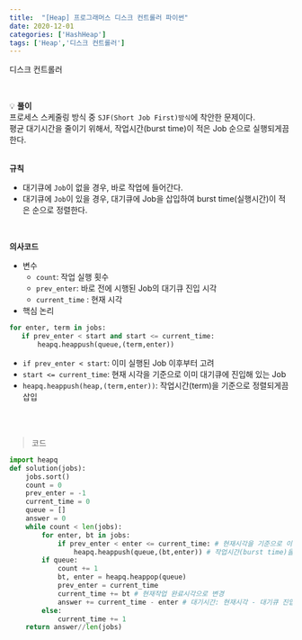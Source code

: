```yaml
---
title:  "[Heap] 프로그래머스 디스크 컨트롤러 파이썬"
date: 2020-12-01
categories: ['HashHeap']
tags: ['Heap','디스크 컨트롤러']
---
```


디스크 컨트롤러

<br>

:bulb: **풀이**<br>
프로세스 스케줄링 방식 중 `SJF(Short Job First)방식`에 착안한 문제이다.<br>
평균 대기시간을 줄이기 위해서, 작업시간(burst time)이 적은 Job 순으로 실행되게끔 한다.<br>
<br>

**규칙**<br>
- 대기큐에 `Job`이 없을 경우, 바로 작업에 들어간다.
- 대기큐에 `Job`이 있을 경우, 대기큐에 Job을 삽입하여 burst time(실행시간)이 적은 순으로 정렬한다.
<br>

**의사코드**<br>
- 변수
   - `count`: 작업 실행 횟수
   - `prev_enter`: 바로 전에 시행된 Job의 대기큐 진입 시각
   - `current_time` : 현재 시각
- 핵심 논리
```python
for enter, term in jobs:
   if prev_enter < start and start <= current_time:
       heapq.heappush(queue,(term,enter))
```
   - `if prev_enter < start`: 이미 실행된 Job 이후부터 고려
   - `start <= current_time`: 현재 시각을 기준으로 이미 대기큐에 진입해 있는 Job
   - `heapq.heappush(heap,(term,enter))`: 작업시간(term)을 기준으로 정렬되게끔 삽입
<br>
<br>

> 코드
```python
import heapq
def solution(jobs):
    jobs.sort()
    count = 0
    prev_enter = -1
    current_time = 0
    queue = []
    answer = 0
    while count < len(jobs):
        for enter, bt in jobs:
            if prev_enter < enter <= current_time: # 현재시각을 기준으로 이미 대기큐에 진입해 있는 Job들
                heapq.heappush(queue,(bt,enter)) # 작업시간(burst time)을 기준으로 정렬되게끔 삽입
        if queue:
            count += 1
            bt, enter = heapq.heappop(queue)
            prev_enter = current_time
            current_time += bt # 현재작업 완료시각으로 변경
            answer += current_time - enter # 대기시간: 현재시각 - 대기큐 진입시각
        else:
            current_time += 1
    return answer//len(jobs) 
```

<br>